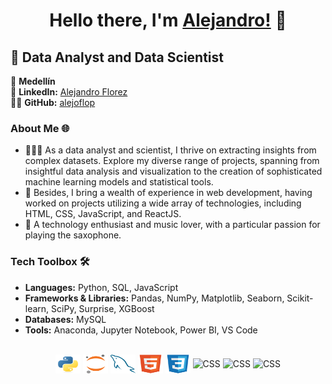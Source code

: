<h1 align="center">Hello there, I'm <a href="https://www.linkedin.com/in/alejandroflorezl/">Alejandro!</a> 👋</h1>

## 🚀 Data Analyst and Data Scientist

📍 **Medellín**  
🔗 **LinkedIn:** [Alejandro Florez](https://www.linkedin.com/in/alejandroflorezl/?locale=en_US)  
👨‍💻 **GitHub:** [alejoflop](https://github.com/alejoflop)

### About Me 🌐
- 👨🏽‍💻 As a data analyst and scientist, I thrive on extracting insights from complex datasets. Explore my diverse range of projects, spanning from insightful data analysis and visualization to the creation of sophisticated machine learning models and statistical tools.
- 📲 Besides, I bring a wealth of experience in web development, having worked on projects utilizing a wide array of technologies, including HTML, CSS, JavaScript, and ReactJS.
- 🎷 A technology enthusiast and music lover, with a particular passion for playing the saxophone.

### Tech Toolbox 🛠️
- **Languages:** Python, SQL, JavaScript
- **Frameworks & Libraries:** Pandas, NumPy, Matplotlib, Seaborn, Scikit-learn, SciPy, Surprise, XGBoost
- **Databases:** MySQL
- **Tools:** Anaconda, Jupyter Notebook, Power BI, VS Code

<div style="display: inline_block" align="center"><br>
  <img align="center" alt="Python" height="30" width="40" src="https://raw.githubusercontent.com/devicons/devicon/master/icons/python/python-original.svg">
  <img align="center" alt="Jupyter" height="30" width="40" src="https://raw.githubusercontent.com/devicons/devicon/master/icons/jupyter/jupyter-original.svg">
  <img align="center" alt="SQL" height="30" width="40" src="https://raw.githubusercontent.com/devicons/devicon/master/icons/mysql/mysql-original.svg">
  <img align="center" alt="HTML" height="30" width="40" src="https://raw.githubusercontent.com/devicons/devicon/master/icons/html5/html5-original.svg">
  <img align="center" alt="CSS" height="30" width="40" src="https://raw.githubusercontent.com/devicons/devicon/master/icons/css3/css3-original.svg">
  <img align="center" alt="CSS" height="30" width="30" src="https://user-images.githubusercontent.com/25181517/117447155-6a868a00-af3d-11eb-9cfe-245df15c9f3f.png">
  <img align="center" alt="CSS" height="30" width="30" src="https://user-images.githubusercontent.com/25181517/183897015-94a058a6-b86e-4e42-a37f-bf92061753e5.png">
  <img align="center" alt="CSS" height="30" width="30" src="https://user-images.githubusercontent.com/25181517/192108891-d86b6220-e232-423a-bf5f-90903e6887c3.png">
</div>
